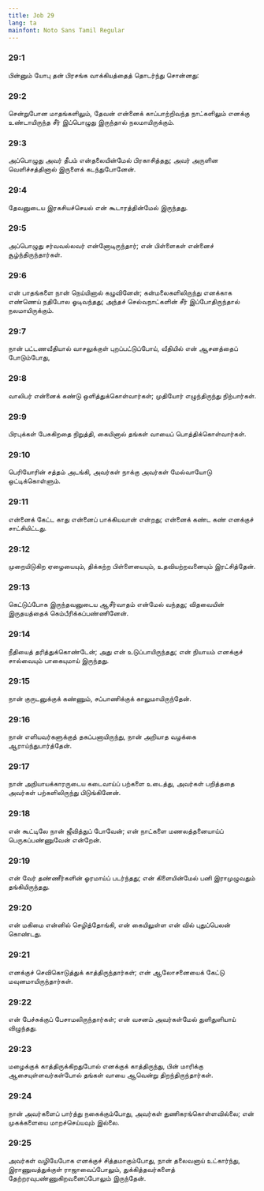 ```yaml
---
title: Job 29
lang: ta
mainfont: Noto Sans Tamil Regular
---
```


###  29:1

பின்னும் யோபு தன் பிரசங்க வாக்கியத்தைத் தொடர்ந்து சொன்னது:

###  29:2

சென்றுபோன மாதங்களிலும், தேவன் என்னைக் காப்பாற்றிவந்த நாட்களிலும் எனக்கு உண்டாயிருந்த சீர் இப்பொழுது இருந்தால் நலமாயிருக்கும்.

###  29:3

அப்பொழுது அவர் தீபம் என்தலையின்மேல் பிரகாசித்தது; அவர் அருளின வெளிச்சத்தினால் இருளைக் கடந்துபோனேன்.

###  29:4

தேவனுடைய இரகசியச்செயல் என் கூடாரத்தின்மேல் இருந்தது.

###  29:5

அப்பொழுது சர்வவல்லவர் என்னோடிருந்தார்; என் பிள்ளைகள் என்னைச் சூழ்ந்திருந்தார்கள்.

###  29:6

என் பாதங்களை நான் நெய்யினால் கழுவினேன்; கன்மலைகளிலிருந்து எனக்காக எண்ணெய் நதிபோல ஓடிவந்தது; அந்தச் செல்வநாட்களின் சீர் இப்போதிருந்தால் நலமாயிருக்கும்.

###  29:7

நான் பட்டணவீதியால் வாசலுக்குள் புறப்பட்டுப்போய், வீதியில் என் ஆசனத்தைப் போடும்போது,

###  29:8

வாலிபர் என்னைக் கண்டு ஒளித்துக்கொள்வார்கள்; முதியோர் எழுந்திருந்து நிற்பார்கள்.

###  29:9

பிரபுக்கள் பேசுகிறதை நிறுத்தி, கையினால் தங்கள் வாயைப் பொத்திக்கொள்வார்கள்.

###  29:10

பெரியோரின் சத்தம் அடங்கி, அவர்கள் நாக்கு அவர்கள் மேல்வாயோடு ஒட்டிக்கொள்ளும்.

###  29:11

என்னைக் கேட்ட காது என்னைப் பாக்கியவான் என்றது; என்னைக் கண்ட கண் எனக்குச் சாட்சியிட்டது.

###  29:12

முறையிடுகிற ஏழையையும், திக்கற்ற பிள்ளையையும், உதவியற்றவனையும் இரட்சித்தேன்.

###  29:13

கெட்டுப்போக இருந்தவனுடைய ஆசீர்வாதம் என்மேல் வந்தது; விதவையின் இருதயத்தைக் கெம்பீரிக்கப்பண்ணினேன்.

###  29:14

நீதியைத் தரித்துக்கொண்டேன்; அது என் உடுப்பாயிருந்தது; என் நியாயம் எனக்குச் சால்வையும் பாகையுமாய் இருந்தது.

###  29:15

நான் குருடனுக்குக் கண்ணும், சப்பாணிக்குக் காலுமாயிருந்தேன்.

###  29:16

நான் எளியவர்களுக்குத் தகப்பனாயிருந்து, நான் அறியாத வழக்கை ஆராய்ந்துபார்த்தேன்.

###  29:17

நான் அநியாயக்காரருடைய கடைவாய்ப் பற்களை உடைத்து, அவர்கள் பறித்ததை அவர்கள் பற்களிலிருந்து பிடுங்கினேன்.

###  29:18

என் கூட்டிலே நான் ஜீவித்துப் போவேன்; என் நாட்களை மணலத்தனையாய்ப் பெருகப்பண்ணுவேன் என்றேன்.

###  29:19

என் வேர் தண்ணீர்களின் ஓரமாய்ப் படர்ந்தது; என் கிளையின்மேல் பனி இராமுழுவதும் தங்கியிருந்தது.

###  29:20

என் மகிமை என்னில் செழித்தோங்கி, என் கையிலுள்ள என் வில் புதுப்பெலன் கொண்டது.

###  29:21

எனக்குச் செவிகொடுத்துக் காத்திருந்தார்கள்; என் ஆலோசனையைக் கேட்டு மவுனமாயிருந்தார்கள்.

###  29:22

என் பேச்சுக்குப் பேசாமலிருந்தார்கள்; என் வசனம் அவர்கள்மேல் துளிதுளியாய் விழுந்தது.

###  29:23

மழைக்குக் காத்திருக்கிறதுபோல் எனக்குக் காத்திருந்து, பின் மாரிக்கு ஆசையுள்ளவர்கள்போல் தங்கள் வாயை ஆவென்று திறந்திருந்தார்கள்.

###  29:24

நான் அவர்களைப் பார்த்து நகைக்கும்போது, அவர்கள் துணிகரங்கொள்ளவில்லை; என் முகக்களையை மாறச்செய்யவும் இல்லை.

###  29:25

அவர்கள் வழியேபோக எனக்குச் சித்தமாகும்போது, நான் தலைவனாய் உட்கார்ந்து, இராணுவத்துக்குள் ராஜாவைப்போலும், துக்கித்தவர்களைத் தேற்றரவுபண்ணுகிறவனைப்போலும் இருந்தேன்.


